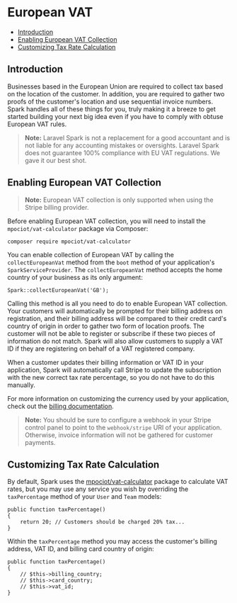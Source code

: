 # European VAT

- [Introduction](#introduction)
- [Enabling European VAT Collection](#enabling-european-vat-collection)
- [Customizing Tax Rate Calculation](#customizing-tax-rate-calculation)

<a name="introduction"></a>
## Introduction

Businesses based in the European Union are required to collect tax based on the location of the customer. In addition, you are required to gather two proofs of the customer's location and use sequential invoice numbers. Spark handles all of these things for you, truly making it a breeze to get started building your next big idea even if you have to comply with obtuse European VAT rules.

> **Note:** Laravel Spark is not a replacement for a good accountant and is not liable for any accounting mistakes or oversights. Laravel Spark does not guarantee 100% compliance with EU VAT regulations. We gave it our best shot.

<a name="enabling-european-vat-collection"></a>
## Enabling European VAT Collection

> **Note:** European VAT collection is only supported when using the Stripe billing provider.

Before enabling European VAT collection, you will need to install the `mpociot/vat-calculator` package via Composer:

    composer require mpociot/vat-calculator

You can enable collection of European VAT by calling the `collectEuropeanVat` method from the `boot` method of your application's `SparkServiceProvider`. The `collectEuropeanVat` method accepts the home country of your business as its only argument:

    Spark::collectEuropeanVat('GB');

Calling this method is all you need to do to enable European VAT collection. Your customers will automatically be prompted for their billing address on registration, and their billing address will be compared to their credit card's country of origin in order to gather two form of location proofs. The customer will not be able to register or subscribe if these two pieces of information do not match. Spark will also allow customers to supply a VAT ID if they are registering on behalf of a VAT registered company.

When a customer updates their billing information or VAT ID in your application, Spark will automatically call Stripe to update the subscription with the new correct tax rate percentage, so you do not have to do this manually.

For more information on customizing the currency used by your application, check out the [billing documentation](/docs/7.0/billing#currency-customization).

> **Note:** You should be sure to configure a webhook in your Stripe control panel to point to the `webhook/stripe` URI of your application. Otherwise, invoice information will not be gathered for customer payments.

<a name="customizing-tax-rate-calculation"></a>
## Customizing Tax Rate Calculation

By default, Spark uses the [mpociot/vat-calculator](https://github.com/mpociot/vat-calculator) package to calculate VAT rates, but you may use any service you wish by overriding the `taxPercentage` method of your `User` and `Team` models:

    public function taxPercentage()
    {
        return 20; // Customers should be charged 20% tax...
    }

Within the `taxPercentage` method you may access the customer's billing address, VAT ID, and billing card country of origin:

    public function taxPercentage()
    {
        // $this->billing_country;
        // $this->card_country;
        // $this->vat_id;
    }
